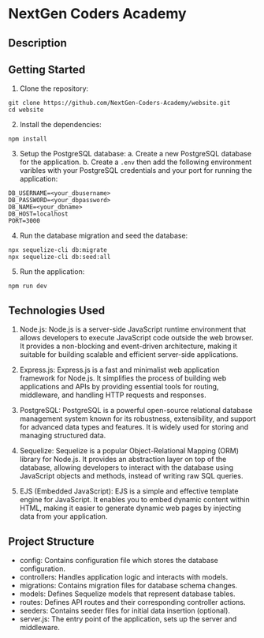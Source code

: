 # NextGen Coders Academy

## Description

## Getting Started
1. Clone the repository:
```
git clone https://github.com/NextGen-Coders-Academy/website.git
cd website
```

2. Install the dependencies:
```
npm install
```

3. Setup the PostgreSQL database:
   a. Create a new PostgreSQL database for the application.
   b.  Create a `.env` then add the following environment varibles with your PostgreSQL credentials and your port for running the application:
```
DB_USERNAME=<your_dbusername>
DB_PASSWORD=<your_dbpassword>
DB_NAME=<your_dbname>
DB_HOST=localhost
PORT=3000
```

4. Run the database migration and seed the database:
```
npx sequelize-cli db:migrate
npx sequelize-cli db:seed:all
```

5. Run the application:
```
npm run dev
```

## Technologies Used
1. Node.js: Node.js is a server-side JavaScript runtime environment that allows developers to execute JavaScript code outside the web browser. It provides a non-blocking and event-driven architecture, making it suitable for building scalable and efficient server-side applications.

2. Express.js: Express.js is a fast and minimalist web application framework for Node.js. It simplifies the process of building web applications and APIs by providing essential tools for routing, middleware, and handling HTTP requests and responses.

3. PostgreSQL: PostgreSQL is a powerful open-source relational database management system known for its robustness, extensibility, and support for advanced data types and features. It is widely used for storing and managing structured data.

4. Sequelize: Sequelize is a popular Object-Relational Mapping (ORM) library for Node.js. It provides an abstraction layer on top of the database, allowing developers to interact with the database using JavaScript objects and methods, instead of writing raw SQL queries.

5. EJS (Embedded JavaScript): EJS is a simple and effective template engine for JavaScript. It enables you to embed dynamic content within HTML, making it easier to generate dynamic web pages by injecting data from your application.

## Project Structure
- config: Contains configuration file which stores the database configuration.
- controllers: Handles application logic and interacts with models.
- migrations: Contains migration files for database schema changes.
- models: Defines Sequelize models that represent database tables.
- routes: Defines API routes and their corresponding controller actions.
- seeders: Contains seeder files for initial data insertion (optional).
- server.js: The entry point of the application, sets up the server and middleware.
